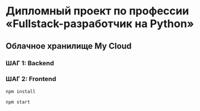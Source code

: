 # Дипломный проект по профессии «Fullstack-разработчик на Python»

## Облачное хранилище My Cloud

### ШАГ 1: Backend

### ШАГ 2: Frontend
```
npm install

npm start
```